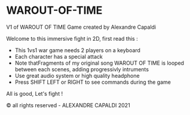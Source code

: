 # WAROUT-OF-TIME

V1 of WAROUT OF TIME Game created by Alexandre Capaldi

Welcome to this immersive fight in 2D, first read this :

- This 1vs1 war game needs 2 players on a keyboard
- Each character has a special attack
- Note thatFragments of my original song WAROUT OF TIME is looped between each scenes, adding progressivly intruments
- Use great audio system or high quality headphone
- Press SHIFT LEFT or RIGHT to see commands during the game


All is good, Let's fight !



© all rights reserved - ALEXANDRE CAPALDI 2021

